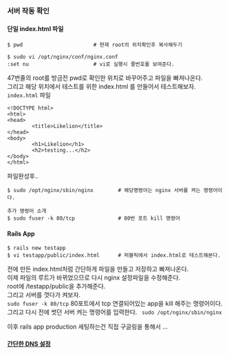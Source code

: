 ### 서버 작동 확인 

#### 단일 index.html 파일
```
$ pwd                       # 현재 root의 위치확인후 복사해두기

$ sudo vi /opt/nginx/conf/nginx.conf
:set nu                     # vi로 실행시 줄번호를 보여준다.
```

47번줄의 root를 방금전 pwd로 확인한 위치로 바꾸어주고 파일을 빠져나온다.   
그리고 해당 위치에서 테스트를 위한 index.html 를 만들어서 테스트해보자.  
`index.html` 파일   
```
<!DOCTYPE html>
<html>
<head>
        <title>Likelion</title>
</head>
<body>
        <h1>Likelion</h1>
        <h2>testing...</h2>
</body>
</html>
```

파일완성후..  
```
$ sudo /opt/nginx/sbin/nginx        # 해당명령어는 nginx 서버를 켜는 명령어이다. 

추가 명령어 소개 
$ sudo fuser -k 80/tcp              # 80번 포트 kill 명령어 
```

#### Rails App 

```
$ rails new testapp
$ vi testapp/public/index.html      # 퍼블릭에서 index.html로 테스트해본다. 
```
  
전에 만든 index.html처럼 간단하게 파일을 만들고 저장하고 빠져나온다.  
이제 파일의 루트가 바뀌었으므로 다시 nginx 설정파일을 수정해준다.  
root에 /testapp/public을 추가해준다.  
그리고 서버를 껏다가 켜보자.  
`sudo fuser -k 80/tcp` 80포트에서 tcp 연결되어있는 app을 kill 해주는 명령어이다.  
그리고 다시 전에 썻던 서버 켜는 명령어를 입력한다. ` sudo /opt/nginx/sbin/nginx`

이후 rails app production 세팅하는건 직접 구글링을 통해서 ...

#### [간단한 DNS 설정](demo4.md)
